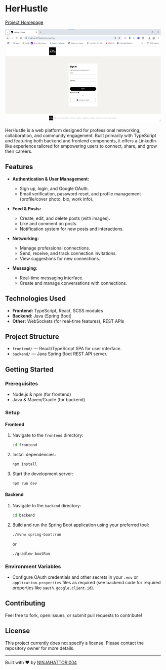 # HerHustle

[Project Homepage](https://devfolio.co/projects/herhustle-ce6f)

<div align="center">
  <img height="300" src="https://github.com/NINJAHATTORI004/herhustle/blob/master/Screenshot%202025-04-18%20041724.png"  />
</div>

HerHustle is a web platform designed for professional networking, collaboration, and community engagement. Built primarily with TypeScript and featuring both backend and frontend components, it offers a LinkedIn-like experience tailored for empowering users to connect, share, and grow their careers.

## Features

- **Authentication & User Management:**
  - Sign up, login, and Google OAuth.
  - Email verification, password reset, and profile management (profile/cover photo, bio, work info).

- **Feed & Posts:**
  - Create, edit, and delete posts (with images).
  - Like and comment on posts.
  - Notification system for new posts and interactions.

- **Networking:**
  - Manage professional connections.
  - Send, receive, and track connection invitations.
  - View suggestions for new connections.

- **Messaging:**
  - Real-time messaging interface.
  - Create and manage conversations with connections.

## Technologies Used

- **Frontend:** TypeScript, React, SCSS modules
- **Backend:** Java (Spring Boot)
- **Other:** WebSockets (for real-time features), REST APIs

## Project Structure

- `frontend/` — React/TypeScript SPA for user interface.
- `backend/` — Java Spring Boot REST API server.

## Getting Started

### Prerequisites

- Node.js & npm (for frontend)
- Java & Maven/Gradle (for backend)

### Setup

#### Frontend

1. Navigate to the `frontend` directory:
    ```bash
    cd frontend
    ```
2. Install dependencies:
    ```bash
    npm install
    ```
3. Start the development server:
    ```bash
    npm run dev
    ```

#### Backend

1. Navigate to the `backend` directory:
    ```bash
    cd backend
    ```
2. Build and run the Spring Boot application using your preferred tool:
    ```bash
    ./mvnw spring-boot:run
    ```
    or
    ```bash
    ./gradlew bootRun
    ```

### Environment Variables

- Configure OAuth credentials and other secrets in your `.env` or `application.properties` files as required (see backend code for required properties like `oauth.google.client.id`).

## Contributing

Feel free to fork, open issues, or submit pull requests to contribute!

## License

This project currently does not specify a license. Please contact the repository owner for more details.

---
Built with ❤️ by [NINJAHATTORI004](https://github.com/NINJAHATTORI004)

